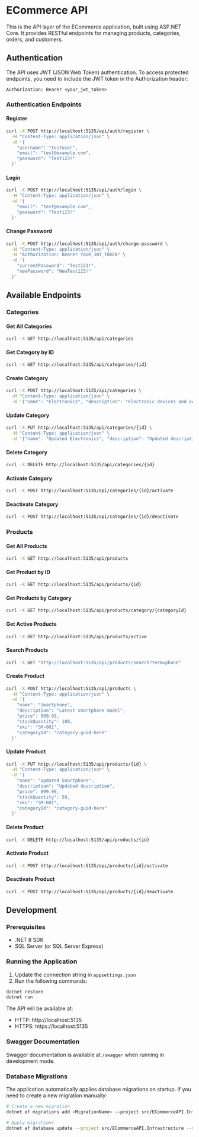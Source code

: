 # ECommerce API

This is the API layer of the ECommerce application, built using ASP.NET Core. It provides RESTful endpoints for managing products, categories, orders, and customers.

## Authentication

The API uses JWT (JSON Web Token) authentication. To access protected endpoints, you need to include the JWT token in the Authorization header:

```
Authorization: Bearer <your_jwt_token>
```

### Authentication Endpoints

#### Register
```bash
curl -X POST http://localhost:5135/api/auth/register \
  -H "Content-Type: application/json" \
  -d '{
    "username": "testuser",
    "email": "test@example.com",
    "password": "Test123!"
  }'
```

#### Login
```bash
curl -X POST http://localhost:5135/api/auth/login \
  -H "Content-Type: application/json" \
  -d '{
    "email": "test@example.com",
    "password": "Test123!"
  }'
```

#### Change Password
```bash
curl -X POST http://localhost:5135/api/auth/change-password \
  -H "Content-Type: application/json" \
  -H "Authorization: Bearer YOUR_JWT_TOKEN" \
  -d '{
    "currentPassword": "Test123!",
    "newPassword": "NewTest123!"
  }'
```

## Available Endpoints

### Categories

#### Get All Categories
```bash
curl -X GET http://localhost:5135/api/categories
```

#### Get Category by ID
```bash
curl -X GET http://localhost:5135/api/categories/{id}
```

#### Create Category
```bash
curl -X POST http://localhost:5135/api/categories \
  -H "Content-Type: application/json" \
  -d '{"name": "Electronics", "description": "Electronic devices and accessories"}'
```

#### Update Category
```bash
curl -X PUT http://localhost:5135/api/categories/{id} \
  -H "Content-Type: application/json" \
  -d '{"name": "Updated Electronics", "description": "Updated description"}'
```

#### Delete Category
```bash
curl -X DELETE http://localhost:5135/api/categories/{id}
```

#### Activate Category
```bash
curl -X POST http://localhost:5135/api/categories/{id}/activate
```

#### Deactivate Category
```bash
curl -X POST http://localhost:5135/api/categories/{id}/deactivate
```

### Products

#### Get All Products
```bash
curl -X GET http://localhost:5135/api/products
```

#### Get Product by ID
```bash
curl -X GET http://localhost:5135/api/products/{id}
```

#### Get Products by Category
```bash
curl -X GET http://localhost:5135/api/products/category/{categoryId}
```

#### Get Active Products
```bash
curl -X GET http://localhost:5135/api/products/active
```

#### Search Products
```bash
curl -X GET "http://localhost:5135/api/products/search?term=phone"
```

#### Create Product
```bash
curl -X POST http://localhost:5135/api/products \
  -H "Content-Type: application/json" \
  -d '{
    "name": "Smartphone",
    "description": "Latest smartphone model",
    "price": 999.99,
    "stockQuantity": 100,
    "sku": "SM-001",
    "categoryId": "category-guid-here"
  }'
```

#### Update Product
```bash
curl -X PUT http://localhost:5135/api/products/{id} \
  -H "Content-Type: application/json" \
  -d '{
    "name": "Updated Smartphone",
    "description": "Updated description",
    "price": 899.99,
    "stockQuantity": 50,
    "sku": "SM-001",
    "categoryId": "category-guid-here"
  }'
```

#### Delete Product
```bash
curl -X DELETE http://localhost:5135/api/products/{id}
```

#### Activate Product
```bash
curl -X POST http://localhost:5135/api/products/{id}/activate
```

#### Deactivate Product
```bash
curl -X POST http://localhost:5135/api/products/{id}/deactivate
```

## Development

### Prerequisites
- .NET 8 SDK
- SQL Server (or SQL Server Express)

### Running the Application
1. Update the connection string in `appsettings.json`
2. Run the following commands:
```bash
dotnet restore
dotnet run
```

The API will be available at:
- HTTP: http://localhost:5135
- HTTPS: https://localhost:5135

### Swagger Documentation
Swagger documentation is available at `/swagger` when running in development mode.

### Database Migrations
The application automatically applies database migrations on startup. If you need to create a new migration manually:

```bash
# Create a new migration
dotnet ef migrations add <MigrationName> --project src/ECommerceAPI.Infrastructure --startup-project src/ECommerceAPI.API

# Apply migrations
dotnet ef database update --project src/ECommerceAPI.Infrastructure --startup-project src/ECommerceAPI.API
``` 